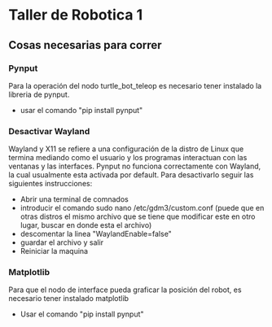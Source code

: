 # Taller de Robotica 1

## Cosas necesarias para correr

### Pynput  
Para la operación del nodo turtle_bot_teleop es necesario tener instalado la libreria de pynput.
* usar el comando "pip install pynput"

### Desactivar Wayland
Wayland y X11 se refiere a una configuración de la distro de Linux que termina mediando como el usuario y los programas interactuan con las ventanas y las interfaces. Pynput no funciona correctamente con Wayland, la cual usualmente esta activada por default. Para desactivarlo seguir las siguientes instrucciones:
* Abrir una terminal de comnados
* introducir el comando sudo nano /etc/gdm3/custom.conf (puede que en otras distros el mismo archivo que se tiene que modificar este en otro lugar, buscar en donde esta el archivo)
* descomentar la linea "WaylandEnable=false"
* guardar el archivo y salir
* Reiniciar la maquina

### Matplotlib
Para que el nodo de interface pueda graficar la posición del robot, es necesario tener instalado matplotlib
* Usar el comando "pip install pynput"
